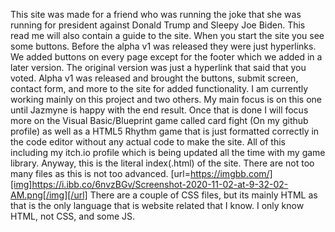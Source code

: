 This site was made for a friend who was running the joke that she was running for president against Donald Trump and Sleepy Joe Biden. This read me will also contain a guide to the site.
When you start the site you see some buttons. Before the alpha v1 was released they were just hyperlinks. We added buttons on every page except for the footer which we added in a later version.
The original version was just a hyperlink that said that you voted. Alpha v1 was released and brought the buttons, submit screen, contact form, and more to the site for added functionality.
I am currently working mainly on this project and two others. My main focus is on this one until Jazmyne is happy with the end result. 
Once that is done I will focus more on the Visual Basic/Blueprint game called card fight (On my github profile) as well as a HTML5 Rhythm game that is just formatted correctly in the code editor without any actual code to make the site. 
All of this including my itch.io profile which is being updated all the time with my game library.
Anyway, this is the literal index(.html) of the site. There are not too many files as this is not too advanced. 
[url=https://imgbb.com/][img]https://i.ibb.co/6nvzBGv/Screenshot-2020-11-02-at-9-32-02-AM.png[/img][/url]
There are a couple of CSS files, but its mainly HTML as that is the only language that is website related that I know. I only know HTML, not CSS, and some JS.
